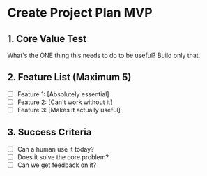 # Create Project Plan MVP 

## 1. Core Value Test
What's the ONE thing this needs to do to be useful? Build only that.

## 2. Feature List (Maximum 5)
- [ ] Feature 1: [Absolutely essential]
- [ ] Feature 2: [Can't work without it]
- [ ] Feature 3: [Makes it actually useful]

## 3. Success Criteria
- [ ] Can a human use it today?
- [ ] Does it solve the core problem?
- [ ] Can we get feedback on it?
